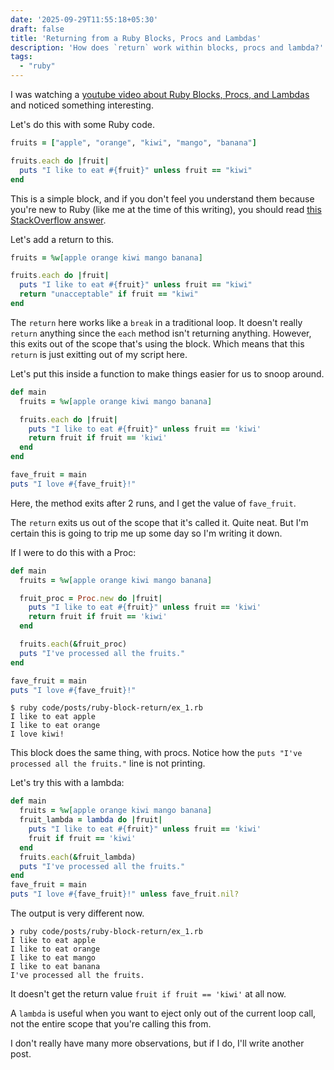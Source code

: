 ```yaml
---
date: '2025-09-29T11:55:18+05:30'
draft: false
title: 'Returning from a Ruby Blocks, Procs and Lambdas'
description: 'How does `return` work within blocks, procs and lambda?'
tags:
  - "ruby"
---
```


I was watching a [youtube video about Ruby Blocks, Procs, and
Lambdas](https://www.youtube.com/watch?v=SADF5diqAJk) and noticed something
interesting.

Let's do this with some Ruby code.

```ruby
fruits = ["apple", "orange", "kiwi", "mango", "banana"]

fruits.each do |fruit|
  puts "I like to eat #{fruit}" unless fruit == "kiwi"
end
```

This is a simple block, and if you don't feel you understand them because
you're new to Ruby (like me at the time of this writing), you should read [this
StackOverflow answer](https://stackoverflow.com/a/4911787).

Let's add a return to this.
```ruby
fruits = %w[apple orange kiwi mango banana]

fruits.each do |fruit|
  puts "I like to eat #{fruit}" unless fruit == "kiwi"
  return "unacceptable" if fruit == "kiwi"
end
```

The `return` here works like a `break` in a traditional loop. It doesn't
really `return` anything since the `each` method isn't returning
anything. However, this exits out of the scope that's using the block.
Which means that this `return` is just exitting out of my script here.

Let's put this inside a function to make things easier for us to snoop around.

```ruby
def main
  fruits = %w[apple orange kiwi mango banana]

  fruits.each do |fruit|
    puts "I like to eat #{fruit}" unless fruit == 'kiwi'
    return fruit if fruit == 'kiwi'
  end
end

fave_fruit = main
puts "I love #{fave_fruit}!"
```

Here, the method exits after 2 runs, and I get the value of `fave_fruit`.

The `return` exits us out of the scope that it's called it. Quite neat.
But I'm certain this is going to trip me up some day so I'm writing it down.

If I were to do this with a Proc:

```ruby
def main
  fruits = %w[apple orange kiwi mango banana]

  fruit_proc = Proc.new do |fruit|
    puts "I like to eat #{fruit}" unless fruit == 'kiwi'
    return fruit if fruit == 'kiwi'
  end

  fruits.each(&fruit_proc)
  puts "I've processed all the fruits."
end

fave_fruit = main
puts "I love #{fave_fruit}!"
```
```
$ ruby code/posts/ruby-block-return/ex_1.rb
I like to eat apple
I like to eat orange
I love kiwi!
```

This block does the same thing, with procs. Notice how the `puts "I've
processed all the fruits."` line is not printing.

Let's try this with a lambda:

```ruby
def main
  fruits = %w[apple orange kiwi mango banana]
  fruit_lambda = lambda do |fruit|
    puts "I like to eat #{fruit}" unless fruit == 'kiwi'
    fruit if fruit == 'kiwi'
  end
  fruits.each(&fruit_lambda)
  puts "I've processed all the fruits."
end
fave_fruit = main
puts "I love #{fave_fruit}!" unless fave_fruit.nil?
```

The output is very different now.
```
❯ ruby code/posts/ruby-block-return/ex_1.rb
I like to eat apple
I like to eat orange
I like to eat mango
I like to eat banana
I've processed all the fruits.
```

It doesn't get the return value `fruit if fruit == 'kiwi'` at all now.

A `lambda` is useful when you want to eject only out of the current loop call,
not the entire scope that you're calling this from.

I don't really have many more observations, but if I do, I'll write another
post.
